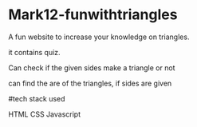 # Mark12-funwithtriangles
A fun website to increase your knowledge on triangles.

it contains quiz.

Can check if the given sides make a triangle or not

can find the are of the triangles, if sides are given

#tech stack used

HTML
CSS
Javascript
